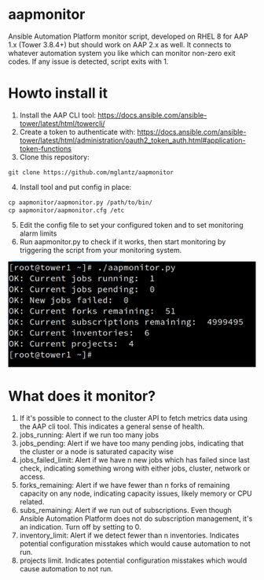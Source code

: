 # aapmonitor
Ansible Automation Platform monitor script, developed on RHEL 8 for AAP 1.x (Tower 3.8.4+) but should work on AAP 2.x as well.
It connects to whatever automation system you like which can monitor non-zero exit codes. If any issue is detected, script exits with 1.

# Howto install it
1. Install the AAP CLI tool: https://docs.ansible.com/ansible-tower/latest/html/towercli/
2. Create a token to authenticate with: https://docs.ansible.com/ansible-tower/latest/html/administration/oauth2_token_auth.html#application-token-functions
3. Clone this repository:
```
git clone https://github.com/mglantz/aapmonitor
```
4. Install tool and put config in place:
```
cp aapmonitor/aapmonitor.py /path/to/bin/
cp aapmonitor/aapmonitor.cfg /etc
```
5. Edit the config file to set your configured token and to set monitoring alarm limits
6. Run aapmonitor.py to check if it works, then start monitoring by triggering the script from your monitoring system.

![alt text](aapmonitor.png)

# What does it monitor?
1. If it's possible to connect to the cluster API to fetch metrics data using the AAP cli tool. This indicates a general sense of health.
2. jobs_running: Alert if we run too many jobs
3. jobs_pending: Alert if we have too many pending jobs, indicating that the cluster or a node is saturated capacity wise
4. jobs_failed_limit: Alert if we have n new jobs which has failed since last check, indicating something wrong with either jobs, cluster, network or access.
5. forks_remaining: Alert if we have fewer than n forks of remaining capacity on any node, indicating capacity issues, likely memory or CPU related.
6. subs_remaining: Alert if we run out of subscriptions. Even though Ansible Automation Platform does not do subscription management, it's an indication. Turn off by setting to 0.
7. inventory_limit: Alert if we detect fewer than n inventories. Indicates potential configuration misstakes which would cause automation to not run.
8. projects limit. Indicates potential configuration misstakes which would cause automation to not run.

